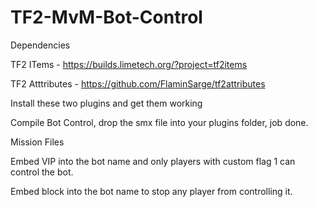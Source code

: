 # TF2-MvM-Bot-Control

Dependencies

TF2 ITems - https://builds.limetech.org/?project=tf2items

TF2 Atttributes - https://github.com/FlaminSarge/tf2attributes

Install these two plugins and get them working

Compile Bot Control, drop the smx file into your plugins folder, job done.


Mission Files

Embed VIP into the bot name and only players with custom flag 1 can control the bot.

Embed block into the bot name to stop any player from controlling it.
